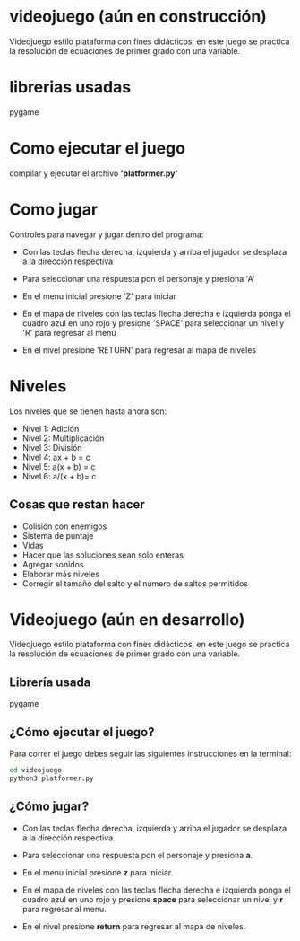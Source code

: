# videojuego (aún en construcción)
Videojuego estilo plataforma con fines didácticos, en este juego se practica la resolución de ecuaciones de primer grado con una variable. 

# librerias usadas

pygame

# Como ejecutar el juego

compilar y ejecutar el archivo **'platformer.py'**

# Como jugar
Controles para navegar y jugar dentro del programa:

- Con las teclas flecha derecha, izquierda y arriba el jugador se desplaza a la dirección respectiva

- Para seleccionar una respuesta pon el personaje y presiona 'A'

- En el menu inicial presione 'Z' para iniciar

- En el mapa de niveles con las teclas flecha derecha e izquierda ponga el cuadro azul en uno rojo y presione 'SPACE' para seleccionar un nivel y 'R' para regresar al menu

- En el nivel presione 'RETURN' para regresar al mapa de niveles

# Niveles
Los niveles que se tienen hasta ahora son:
- Nivel 1: Adición
- Nivel 2: Multiplicación
- Nivel 3: División
- Nivel 4: ax + b = c
- Nivel 5: a(x + b) = c
- Nivel 6: a/(x + b)= c

## Cosas que restan hacer
- Colisión con enemigos
- Sistema de puntaje
- Vidas
- Hacer que las soluciones sean solo enteras
- Agregar sonidos
- Elaborar más niveles
- Corregir el tamaño del salto y el número de saltos permitidos


# Videojuego (aún en desarrollo)
Videojuego estilo plataforma con fines didácticos, en este juego se practica la resolución de ecuaciones de primer grado con una variable.

## Librería usada
pygame

## ¿Cómo ejecutar el juego?
 Para correr el juego debes seguir las siguientes instrucciones en la terminal:
```sh
cd videojuego
python3 platformer.py
```

## ¿Cómo jugar?

- Con las teclas flecha derecha, izquierda y arriba el jugador se desplaza a la dirección respectiva.

- Para seleccionar una respuesta pon el personaje y presiona **a**.

- En el menu inicial presione **z**  para iniciar.

- En el mapa de niveles con las teclas flecha derecha e izquierda ponga el cuadro azul en uno rojo y presione **space** para seleccionar un nivel y **r** para regresar al menu.

- En el nivel presione **return** para regresar al mapa de niveles.
